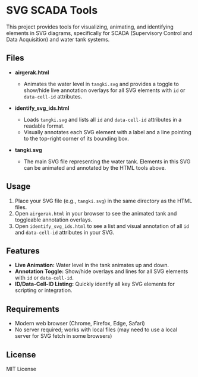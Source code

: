 # SVG SCADA Tools

This project provides tools for visualizing, animating, and identifying elements in SVG diagrams, specifically for SCADA (Supervisory Control and Data Acquisition) and water tank systems.

## Files

- **airgerak.html**
  - Animates the water level in `tangki.svg` and provides a toggle to show/hide live annotation overlays for all SVG elements with `id` or `data-cell-id` attributes.

- **identify_svg_ids.html**
  - Loads `tangki.svg` and lists all `id` and `data-cell-id` attributes in a readable format.
  - Visually annotates each SVG element with a label and a line pointing to the top-right corner of its bounding box.

- **tangki.svg**
  - The main SVG file representing the water tank. Elements in this SVG can be animated and annotated by the HTML tools above.

## Usage

1. Place your SVG file (e.g., `tangki.svg`) in the same directory as the HTML files.
2. Open `airgerak.html` in your browser to see the animated tank and toggleable annotation overlays.
3. Open `identify_svg_ids.html` to see a list and visual annotation of all `id` and `data-cell-id` attributes in your SVG.

## Features

- **Live Animation:** Water level in the tank animates up and down.
- **Annotation Toggle:** Show/hide overlays and lines for all SVG elements with `id` or `data-cell-id`.
- **ID/Data-Cell-ID Listing:** Quickly identify all key SVG elements for scripting or integration.

## Requirements

- Modern web browser (Chrome, Firefox, Edge, Safari)
- No server required; works with local files (may need to use a local server for SVG fetch in some browsers)

## License

MIT License
